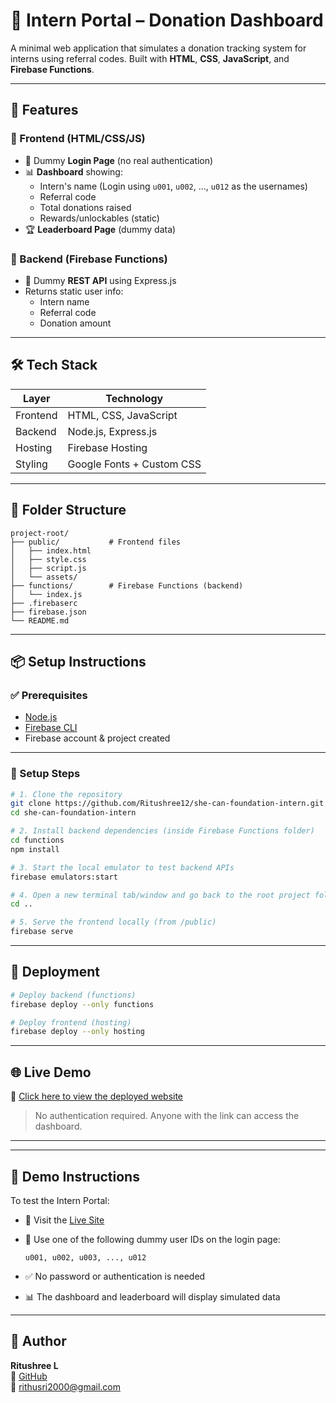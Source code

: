 # 🎯 Intern Portal – Donation Dashboard

A minimal web application that simulates a donation tracking system for interns using referral codes. Built with **HTML**, **CSS**, **JavaScript**, and **Firebase Functions**.

---

## 🚀 Features

### 📌 Frontend (HTML/CSS/JS)

- 🧑 Dummy **Login Page** (no real authentication)
- 📊 **Dashboard** showing:
  - Intern's name (Login using `u001`, `u002`, ..., `u012` as the usernames)
  - Referral code
  - Total donations raised
  - Rewards/unlockables (static)
- 🏆 **Leaderboard Page** (dummy data)

### 📌 Backend (Firebase Functions)

- 🔁 Dummy **REST API** using Express.js
- Returns static user info:
  - Intern name
  - Referral code
  - Donation amount

---

## 🛠 Tech Stack

| Layer    | Technology                |
| -------- | ------------------------- |
| Frontend | HTML, CSS, JavaScript     |
| Backend  | Node.js, Express.js       |
| Hosting  | Firebase Hosting          |
| Styling  | Google Fonts + Custom CSS |

---

## 🧱 Folder Structure

```
project-root/
├── public/           # Frontend files
│   ├── index.html
│   ├── style.css
│   ├── script.js
│   └── assets/
├── functions/        # Firebase Functions (backend)
│   └── index.js
├── .firebaserc
├── firebase.json
└── README.md
```

---

## 📦 Setup Instructions

### ✅ Prerequisites

- [Node.js](https://nodejs.org)
- [Firebase CLI](https://firebase.google.com/docs/cli)
- Firebase account & project created

---

### 🔧 Setup Steps

```bash
# 1. Clone the repository
git clone https://github.com/Ritushree12/she-can-foundation-intern.git
cd she-can-foundation-intern

# 2. Install backend dependencies (inside Firebase Functions folder)
cd functions
npm install

# 3. Start the local emulator to test backend APIs
firebase emulators:start

# 4. Open a new terminal tab/window and go back to the root project folder
cd ..

# 5. Serve the frontend locally (from /public)
firebase serve

```

---

## 🚀 Deployment

```bash
# Deploy backend (functions)
firebase deploy --only functions

# Deploy frontend (hosting)
firebase deploy --only hosting
```

---

## 🌐 Live Demo

🔗 [Click here to view the deployed website](https://she-can-foundation-intern.web.app)

> No authentication required. Anyone with the link can access the dashboard.

---

---

## 🧪 Demo Instructions

To test the Intern Portal:

- 🧑 Visit the [Live Site](https://she-can-foundation-intern.web.app)
- 🔐 Use one of the following dummy user IDs on the login page:

  ```
  u001, u002, u003, ..., u012
  ```

- ✅ No password or authentication is needed
- 📊 The dashboard and leaderboard will display simulated data

---

## 🙋 Author

**Ritushree L**  
🔗 [GitHub](https://github.com/Ritushree12)  
📧 rithusri2000@gmail.com
